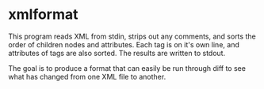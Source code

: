 # xmlformat

This program reads XML from stdin, strips out any comments, and sorts the
order of children nodes and attributes.  Each tag is on it's own line, and
attributes of tags are also sorted.  The results are written to stdout.

The goal is to produce a format that can easily be run through diff to see
what has changed from one XML file to another.

